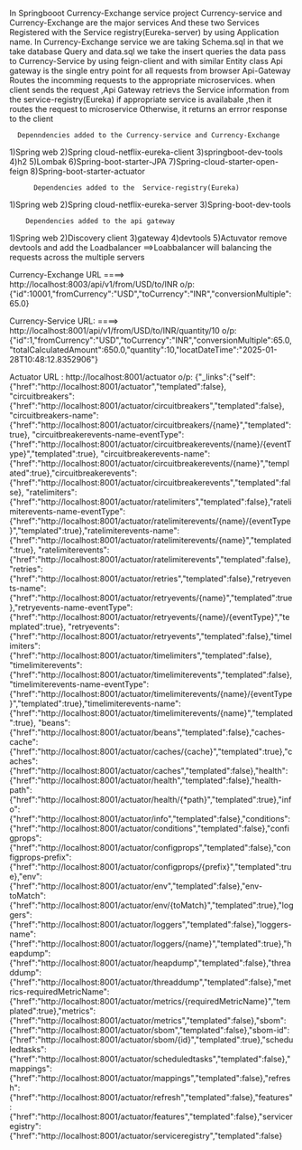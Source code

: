 In Springbooot Currency-Exchange service project Currency-service and Currency-Exchange are the major services
And these two Services Registered with the Service registry(Eureka-server) by using Application name. 
In Currency-Exchange service we are taking Schema.sql in that we take database Query and data.sql we take the insert queries 
the data pass to Currency-Service by using feign-client and with similar Entity class 
Api gateway is the single entry point for all requests from browser 
Api-Gateway Routes the incomming requests to the appropriate microservices.
when client sends the request ,Api Gateway retrievs the Service information from the service-registry(Eureka) if appropriate service is availabale ,then it routes the request to microservice
Otherwise, it returns an errror response to the client

      Depenndencies added to the Currency-service and Currency-Exchange
      
1)Spring web
2)Spring cloud-netflix-eureka-client
3)springboot-dev-tools
4)h2
5)Lombak
6)Spring-boot-starter-JPA
7)Spring-cloud-starter-open-feign
8)Spring-boot-starter-actuator


          Dependencies added to the  Service-registry(Eureka)
          
1)Spring web
2)Spring cloud-netflix-eureka-server
3)Spring-boot-dev-tools

        Dependencies added to the api gateway
        
1)Spring web
2)Discovery client
3)gateway
4)devtools
5)Actuvator
remove devtools and add the Loadbalancer 
==>Loabbalancer will balancing the requests across the multiple servers

Currency-Exchange URL
====>  http://localhost:8003/api/v1/from/USD/to/INR
o/p: {"id":10001,"fromCurrency":"USD","toCurrency":"INR","conversionMultiple":65.0}

Currency-Service URL:
====>   http://localhost:8001/api/v1/from/USD/to/INR/quantity/10
o/p: {"id":1,"fromCurrency":"USD","toCurrency":"INR","conversionMultiple":65.0,"totalCalculatedAmount":650.0,"quantity":10,"locatDateTime":"2025-01-28T10:48:12.8352906"}

Actuator URL : http://localhost:8001/actuator
o/p:
{"_links":{"self":{"href":"http://localhost:8001/actuator","templated":false},
"circuitbreakers":{"href":"http://localhost:8001/actuator/circuitbreakers","templated":false},
"circuitbreakers-name":{"href":"http://localhost:8001/actuator/circuitbreakers/{name}","templated":true},
"circuitbreakerevents-name-eventType":{"href":"http://localhost:8001/actuator/circuitbreakerevents/{name}/{eventType}","templated":true},
"circuitbreakerevents-name":{"href":"http://localhost:8001/actuator/circuitbreakerevents/{name}","templated":true},"circuitbreakerevents":{"href":"http://localhost:8001/actuator/circuitbreakerevents","templated":false},
"ratelimiters":{"href":"http://localhost:8001/actuator/ratelimiters","templated":false},"ratelimiterevents-name-eventType":{"href":"http://localhost:8001/actuator/ratelimiterevents/{name}/{eventType}","templated":true},"ratelimiterevents-name":{"href":"http://localhost:8001/actuator/ratelimiterevents/{name}","templated":true},
"ratelimiterevents":{"href":"http://localhost:8001/actuator/ratelimiterevents","templated":false},"retries":{"href":"http://localhost:8001/actuator/retries","templated":false},"retryevents-name":{"href":"http://localhost:8001/actuator/retryevents/{name}","templated":true},"retryevents-name-eventType":{"href":"http://localhost:8001/actuator/retryevents/{name}/{eventType}","templated":true},
"retryevents":{"href":"http://localhost:8001/actuator/retryevents","templated":false},"timelimiters":{"href":"http://localhost:8001/actuator/timelimiters","templated":false},
"timelimiterevents":{"href":"http://localhost:8001/actuator/timelimiterevents","templated":false},"timelimiterevents-name-eventType":{"href":"http://localhost:8001/actuator/timelimiterevents/{name}/{eventType}","templated":true},"timelimiterevents-name":{"href":"http://localhost:8001/actuator/timelimiterevents/{name}","templated":true},
"beans":{"href":"http://localhost:8001/actuator/beans","templated":false},"caches-cache":{"href":"http://localhost:8001/actuator/caches/{cache}","templated":true},"caches":{"href":"http://localhost:8001/actuator/caches","templated":false},"health":{"href":"http://localhost:8001/actuator/health","templated":false},"health-path":{"href":"http://localhost:8001/actuator/health/{*path}","templated":true},"info":{"href":"http://localhost:8001/actuator/info","templated":false},"conditions":{"href":"http://localhost:8001/actuator/conditions","templated":false},"configprops":{"href":"http://localhost:8001/actuator/configprops","templated":false},"configprops-prefix":{"href":"http://localhost:8001/actuator/configprops/{prefix}","templated":true},"env":{"href":"http://localhost:8001/actuator/env","templated":false},"env-toMatch":{"href":"http://localhost:8001/actuator/env/{toMatch}","templated":true},"loggers":{"href":"http://localhost:8001/actuator/loggers","templated":false},"loggers-name":{"href":"http://localhost:8001/actuator/loggers/{name}","templated":true},"heapdump":{"href":"http://localhost:8001/actuator/heapdump","templated":false},"threaddump":{"href":"http://localhost:8001/actuator/threaddump","templated":false},"metrics-requiredMetricName":{"href":"http://localhost:8001/actuator/metrics/{requiredMetricName}","templated":true},"metrics":{"href":"http://localhost:8001/actuator/metrics","templated":false},"sbom":{"href":"http://localhost:8001/actuator/sbom","templated":false},"sbom-id":{"href":"http://localhost:8001/actuator/sbom/{id}","templated":true},"scheduledtasks":{"href":"http://localhost:8001/actuator/scheduledtasks","templated":false},"mappings":{"href":"http://localhost:8001/actuator/mappings","templated":false},"refresh":{"href":"http://localhost:8001/actuator/refresh","templated":false},"features":{"href":"http://localhost:8001/actuator/features","templated":false},"serviceregistry":{"href":"http://localhost:8001/actuator/serviceregistry","templated":false}
